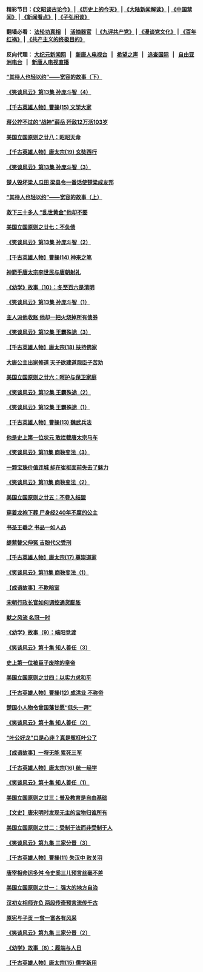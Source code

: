 #### 精彩节目：[《文昭谈古论今》](http://155.138.205.71/wenzhao) | [《历史上的今天》](http://155.138.205.71/today-in-history) | [《大陆新闻解读》](http://155.138.205.71/ntdtv-comedy) | [《中国禁闻》](http://155.138.205.71/ntdtv-news) | [《新闻看点》](http://155.138.205.71/news-insight) | [《子弘闲谈》](http://155.138.205.71/zihongxiantan/) 

 #### 翻墙必看： [法轮功真相](http://155.138.205.71:10000/videos/truth.html) &nbsp;&nbsp;|&nbsp;&nbsp; [活摘器官](http://155.138.205.71:10000/videos/res/Organs/) &nbsp;&nbsp;|[《九评共产党》](http://155.138.205.71:10000/videos/jiuping) | [《漫谈党文化》](http://155.138.205.71:10000/videos/mtdwh) | [《百年红祸》](http://155.138.205.71:10000/videos/bnhh) | [《共产主义的终极目的》](http://155.138.205.71:10000/videos/res/zjmd) 

 #### 反向代理： [大纪元新闻网](http://155.138.205.71:10080/) &nbsp;&nbsp;|&nbsp;&nbsp; [新唐人电视台](http://155.138.205.71:8000/) &nbsp;&nbsp;|&nbsp;&nbsp; [希望之声](http://155.138.205.71:8200/) &nbsp;&nbsp;|&nbsp;&nbsp; [追查国际](http://155.138.205.71:10010/) &nbsp;&nbsp;|&nbsp;&nbsp; [自由亚洲电台](http://155.138.205.71:9800/) &nbsp;&nbsp;|&nbsp;&nbsp; [新唐人电视直播](http://155.138.205.71/) 

#### [“其待人也轻以约”——宽容的故事（下）](../pages/nsc975/n3744126.md?t=03040937) 

#### [《笑谈风云》第13集 孙庞斗智（4）](../pages/nsc975/n11070236.md?t=03040937) 

#### [【千古英雄人物】曹操(15) 文学大家](../pages/nsc975/n7783350.md?t=03040937) 

#### [蒋公拧不过的“战神”薛岳 歼敌12万活103岁](../pages/nsc975/n11084282.md?t=03040937) 

#### [美国立国原则之廿八：昭昭天命](../pages/nsc975/n11060836.md?t=03040937) 

#### [【千古英雄人物】唐太宗(19) 玄奘西行](../pages/nsc975/n8046276.md?t=03040937) 

#### [《笑谈风云》第13集 孙庞斗智（3）](../pages/nsc975/n11070219.md?t=03040937) 

#### [楚人毁坏梁人瓜田 梁县令一番话使楚梁成友邦](../pages/nsc975/n11079326.md?t=03040937) 

#### [“其待人也轻以约”——宽容的故事（上）](../pages/nsc975/n3743407.md?t=03040937) 

#### [救下三十多人 “乱世黄金”他却不要](../pages/nsc975/n11053639.md?t=03040937) 

#### [美国立国原则之廿七：不负债](../pages/nsc975/n11060818.md?t=03040937) 

#### [《笑谈风云》第13集 孙庞斗智（2）](../pages/nsc975/n11070199.md?t=03040937) 

#### [【千古英雄人物】曹操(14) 神来之笔](../pages/nsc975/n7783346.md?t=03040937) 

#### [神箭手唐太宗李世民与唐朝射礼](../pages/nsc975/n11050034.md?t=03040937) 

#### [《幼学》故事（10）：冬至百六是清明](../pages/nsc975/n11025760.md?t=03040937) 

#### [《笑谈风云》第13集 孙庞斗智（1）](../pages/nsc975/n11070158.md?t=03040937) 

#### [主人派他收账 他却一把火烧掉所有债券](../pages/nsc975/n11070431.md?t=03040937) 

#### [《笑谈风云》第12集 王霸殊途（3）](../pages/nsc975/n11058708.md?t=03040937) 

#### [【千古英雄人物】唐太宗(18) 扶持佛家](../pages/nsc975/n8046271.md?t=03040937) 

#### [大唐公主出家修道 天子欲建道观臣子苦劝](../pages/nsc975/n11053988.md?t=03040937) 

#### [美国立国原则之廿六：呵护与保卫家庭](../pages/nsc975/n11056028.md?t=03040937) 

#### [《笑谈风云》第12集 王霸殊途（2）](../pages/nsc975/n11058661.md?t=03040937) 

#### [《笑谈风云》第12集 王霸殊途（1）](../pages/nsc975/n11058612.md?t=03040937) 

#### [【千古英雄人物】曹操(13) 魏武兵法](../pages/nsc975/n7783342.md?t=03040937) 

#### [他是史上第一位状元 敢拦截唐太宗马车](../pages/nsc975/n11064238.md?t=03040937) 

#### [《笑谈风云》第11集 商鞅变法（3）](../pages/nsc975/n11051540.md?t=03040937) 

#### [一颗宝珠价值连城 却在崔枢面前失去了魅力](../pages/nsc975/n11049666.md?t=03040937) 

#### [《笑谈风云》第11集 商鞅变法（2）](../pages/nsc975/n11051527.md?t=03040937) 

#### [美国立国原则之廿五：不卷入结盟](../pages/nsc975/n11049916.md?t=03040937) 

#### [穿着龙袍下葬 尸身经240年不腐的公主](../pages/nsc975/n11058573.md?t=03040937) 

#### [书圣王羲之 书品一如人品](../pages/nsc975/n10961724.md?t=03040937) 

#### [缇萦替父伸冤 吉翂代父受刑](../pages/nsc975/n3780463.md?t=03040937) 

#### [【千古英雄人物】唐太宗(17) 尊崇道家](../pages/nsc975/n8046261.md?t=03040937) 

#### [《笑谈风云》第11集 商鞅变法（1）](../pages/nsc975/n11051459.md?t=03040937) 

#### [【成语故事】不欺暗室](../pages/nsc975/n11056002.md?t=03040937) 

#### [宋朝行政长官如何调控通货膨胀](../pages/nsc975/n11055933.md?t=03040937) 

#### [献之风流 名冠一时](../pages/nsc975/n11011196.md?t=03040937) 

#### [《幼学》故事（9）：端阳竞渡](../pages/nsc975/n11081111.md?t=03040937) 

#### [《笑谈风云》第十集 知人善任（3）](../pages/nsc975/n11044990.md?t=03040937) 

#### [史上第一位被臣子废除的皇帝](../pages/nsc975/n11053637.md?t=03040937) 

#### [美国立国原则之廿四：以实力求和平](../pages/nsc975/n11046955.md?t=03040937) 

#### [【千古英雄人物】曹操(12) 成洪业 不称帝](../pages/nsc975/n7783338.md?t=03040937) 

#### [楚国小人物令曾国藩甘愿“低头一拜”](../pages/nsc975/n11013087.md?t=03040937) 

#### [《笑谈风云》第十集 知人善任（2）](../pages/nsc975/n11044937.md?t=03040937) 

#### [“叶公好龙”口是心非？真是冤枉叶公了](../pages/nsc975/n11008777.md?t=03040937) 

#### [【成语故事】一将无能 累死三军](../pages/nsc975/n11046538.md?t=03040937) 

#### [【千古英雄人物】唐太宗(16) 统一经学](../pages/nsc975/n8046259.md?t=03040937) 

#### [《笑谈风云》第十集 知人善任（1）](../pages/nsc975/n11032532.md?t=03040937) 

#### [美国立国原则之廿三：普及教育是自由基础](../pages/nsc975/n11044655.md?t=03040937) 

#### [【文史】唐宋明时发现无主的宝物归谁所有](../pages/nsc975/n11036075.md?t=03040937) 

#### [美国立国原则之廿二：受制于法而非受制于人](../pages/nsc975/n11038266.md?t=03040937) 

#### [《笑谈风云》第九集 三家分晋（3）](../pages/nsc975/n11028646.md?t=03040937) 

#### [【千古英雄人物】曹操(11) 失汉中 败关羽](../pages/nsc975/n7783328.md?t=03040937) 

#### [唐宰相命运多舛 令史奚三儿预言丝毫不差](../pages/nsc975/n334750.md?t=03040937) 

#### [美国立国原则之廿一： 强大的地方自治](../pages/nsc975/n11036069.md?t=03040937) 

#### [汉初女相师许负 两段传奇预言流传千古](../pages/nsc975/n11035453.md?t=03040937) 

#### [原宪与子贡 一贫一富各有风采](../pages/nsc975/n11013094.md?t=03040937) 

#### [《笑谈风云》第九集 三家分晋（2）](../pages/nsc975/n11028610.md?t=03040937) 

#### [《幼学》故事（8）：履端与人日](../pages/nsc975/n10990550.md?t=03040937) 

#### [【千古英雄人物】唐太宗(15) 儒学新用](../pages/nsc975/n8046225.md?t=03040937) 

